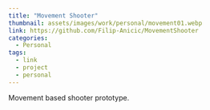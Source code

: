 ```yaml
---
title: "Movement Shooter"
thumbnail: assets/images/work/personal/movement01.webp
link: https://github.com/Filip-Anicic/MovementShooter
categories:
  - Personal
tags:
  - link
  - project
  - personal
---
```


Movement based shooter prototype.